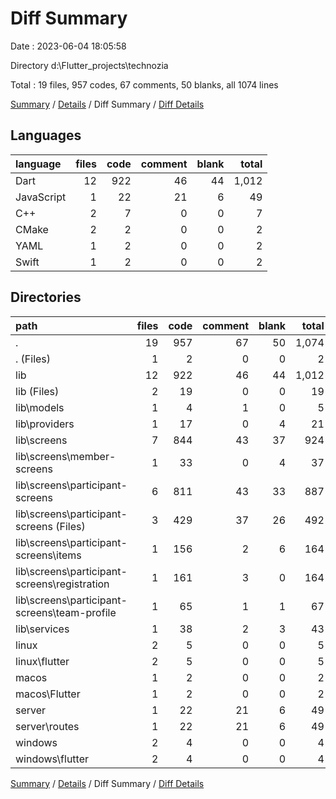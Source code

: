 # Diff Summary

Date : 2023-06-04 18:05:58

Directory d:\\Flutter_projects\\technozia

Total : 19 files,  957 codes, 67 comments, 50 blanks, all 1074 lines

[Summary](results.md) / [Details](details.md) / Diff Summary / [Diff Details](diff-details.md)

## Languages
| language | files | code | comment | blank | total |
| :--- | ---: | ---: | ---: | ---: | ---: |
| Dart | 12 | 922 | 46 | 44 | 1,012 |
| JavaScript | 1 | 22 | 21 | 6 | 49 |
| C++ | 2 | 7 | 0 | 0 | 7 |
| CMake | 2 | 2 | 0 | 0 | 2 |
| YAML | 1 | 2 | 0 | 0 | 2 |
| Swift | 1 | 2 | 0 | 0 | 2 |

## Directories
| path | files | code | comment | blank | total |
| :--- | ---: | ---: | ---: | ---: | ---: |
| . | 19 | 957 | 67 | 50 | 1,074 |
| . (Files) | 1 | 2 | 0 | 0 | 2 |
| lib | 12 | 922 | 46 | 44 | 1,012 |
| lib (Files) | 2 | 19 | 0 | 0 | 19 |
| lib\\models | 1 | 4 | 1 | 0 | 5 |
| lib\\providers | 1 | 17 | 0 | 4 | 21 |
| lib\\screens | 7 | 844 | 43 | 37 | 924 |
| lib\\screens\\member-screens | 1 | 33 | 0 | 4 | 37 |
| lib\\screens\\participant-screens | 6 | 811 | 43 | 33 | 887 |
| lib\\screens\\participant-screens (Files) | 3 | 429 | 37 | 26 | 492 |
| lib\\screens\\participant-screens\\items | 1 | 156 | 2 | 6 | 164 |
| lib\\screens\\participant-screens\\registration | 1 | 161 | 3 | 0 | 164 |
| lib\\screens\\participant-screens\\team-profile | 1 | 65 | 1 | 1 | 67 |
| lib\\services | 1 | 38 | 2 | 3 | 43 |
| linux | 2 | 5 | 0 | 0 | 5 |
| linux\\flutter | 2 | 5 | 0 | 0 | 5 |
| macos | 1 | 2 | 0 | 0 | 2 |
| macos\\Flutter | 1 | 2 | 0 | 0 | 2 |
| server | 1 | 22 | 21 | 6 | 49 |
| server\\routes | 1 | 22 | 21 | 6 | 49 |
| windows | 2 | 4 | 0 | 0 | 4 |
| windows\\flutter | 2 | 4 | 0 | 0 | 4 |

[Summary](results.md) / [Details](details.md) / Diff Summary / [Diff Details](diff-details.md)